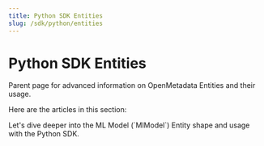 ```yaml
---
title: Python SDK Entities
slug: /sdk/python/entities
---
```


# Python SDK Entities

Parent page for advanced information on OpenMetadata Entities and their usage.

Here are the articles in this section:

<InlineCalloutContainer>
  <InlineCallout
    color="violet-70"
    icon="model_training"
    bold="ML Model"
    href="/sdk/python/entities/ml-model"
  >
    Let's dive deeper into the ML Model (`MlModel`) Entity shape and usage with the Python SDK.
  </InlineCallout>
</InlineCalloutContainer>
